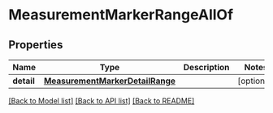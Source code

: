 # MeasurementMarkerRangeAllOf

## Properties
Name | Type | Description | Notes
------------ | ------------- | ------------- | -------------
**detail** | [**MeasurementMarkerDetailRange**](MeasurementMarkerDetailRange.md) |  | [optional] 

[[Back to Model list]](../README.md#documentation-for-models) [[Back to API list]](../README.md#documentation-for-api-endpoints) [[Back to README]](../README.md)


